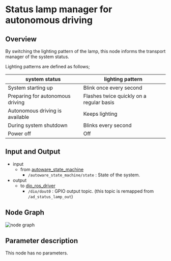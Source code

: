 # Status lamp manager for autonomous driving

## Overview
By switching the lighting pattern of the lamp, this node informs the transport manager of the system status.

Lighting patterns are defined as follows;
<table>
  <thead>
    <tr>
      <th scope="col">system status</th>
	    <th scope="col">lighting pattern</th>
	  </tr>
  </thead>
  <tbody>
    <tr>
      <td>System starting up</td>
      <td>Blink once every second</td>
    </tr>
    <tr>
      <td>Preparing for autonomous driving</td>
      <td>Flashes twice quickly on a regular basis</td>
    </tr>
    <tr>
      <td>Autonomous driving is available</td>
      <td>Keeps lighting</td>
    </tr>
    <tr>
      <td>During system shutdown</td>
      <td>Blinks every second</td>
    </tr>
    <tr>
      <td>Power off</td>
      <td>Off</td>
    </tr>
  </tbody>
</table>

## Input and Output
- input
  - from [autoware_state_machine](https://github.com/eve-autonomy/autoware_state_machine/)
    - `/autoware_state_machine/state` : State of the system.
- output
  - to [dio_ros_driver](https://github.com/tier4/dio_ros_driver/)
    - `/dio/dout0` : GPIO output topic. (this topic is remapped from `/ad_status_lamp_out`)

## Node Graph
![node graph](http://www.plantuml.com/plantuml/proxy?src=https://raw.githubusercontent.com/eve-autonomy/ad_status_lamp_manager/docs/node_graph.pu)

## Parameter description
This node has no parameters.
